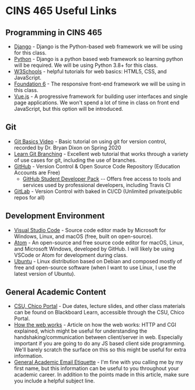 # CINS 465 Useful Links

## Programming in CINS 465

* [Django](https://www.djangoproject.com/) - Django is the Python-based web framework we will be using for this class.
* [Python](https://www.python.org/) - Django is a python based web framework so learning python will be required. We will be using Python 3.8+ for this class.
* [W3Schools](https://www.w3schools.com/) - helpful tutorials for web basics: HTML5, CSS, and JavaScript.
* [Foundation 6](https://get.foundation/sites/docs/) - The responsive front-end framework we will be using in this class.
* [Vue.js](https://vuejs.org/) - A progressive framework for building user interfaces and single page applications. We won't spend a lot of time in class on front end JavaScript, but this option will be introduced.

## Git

* [Git Basics Video](https://www.youtube.com/watch?v=0JgyAJMvZlY) - Basic tutorial on using git for version control, recorded by Dr. Bryan Dixon on Spring 2020
* [Learn Git Branching](https://learngitbranching.js.org/) - Excellent web tutorial that works through a variety of use cases for git, including the use of branches.
* [GitHub](https://github.com/) - Version Control & Open Source Code Repository (Education Accounts are Free)
  * [GitHub Student Developer Pack](https://education.github.com/pack) -- Offers free access to tools and services used by professional developers, including Travis CI
* [GitLab](https://gitlab.com/) - Version Control with baked in CI/CD (Unlimited private/public repos for all)

## Development Environment

* [Visual Studio Code](https://code.visualstudio.com/) - Source code editor made by Microsoft for Windows, Linux, and macOS (free, built on open-source).
* [Atom](https://atom.io/) - An open-source and free source code editor for macOS, Linux, and Microsoft Windows, developed by GitHub. I will likely be using VSCode or Atom for development during class.
* [Ubuntu](https://ubuntu.com/) - Linux distribution based on Debian and composed mostly of free and open-source software (when I want to use Linux, I use the latest version of Ubuntu).

## General Academic Content

* [CSU, Chico Portal](https://portal.csuchico.edu/) - Due dates, lecture slides, and other class materials can be found on Blackboard Learn, accessible through the CSU, Chico Portal.
* [How the web works](https://www.garshol.priv.no/download/text/http-tut.html) - Article on how the web works: HTTP and CGI explained, which might be useful for understanding the handshaking/communication between client/server in web. Especially important if you are going to do any JS based client side programming. We'll barely scratch the surface on this so this might be useful for extra information.
* [General Academic Email Etiquette](https://medium.com/@lportwoodstacer/how-to-email-your-professor-without-being-annoying-af-cf64ae0e4087#.h9ipxkg5z) - I'm fine with you calling me by my first name, but this information can be useful to you throughout your academic career. In addition to the points made in this article, make sure you include a helpful subject line.
